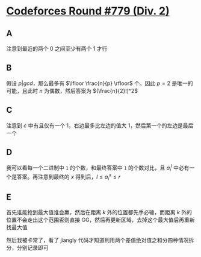 # [Codeforces Round #779 (Div. 2)](https://codeforces.com/contest/1658)

## A

注意到最近的两个 0 之间至少有两个 1 才行

## B

假设 $p | gcd$，那么最多有 $\lfloor \frac{n}{p} \rfloor$ 个。因此 $p = 2$ 是唯一的可能，且此时 $n$ 为偶数，然后答案为 $(\frac{n}{2}!)^2$

## C

注意到 $c$ 中有且仅有一个 $1$，右边最多比左边的值大 1，然后第一个的左边是最后一个

## D

我可以看每一个二进制中 `1` 的个数，和最终答案中 `1` 的个数对比，且 $a_i ^ l$ 中必有一个是答案。再注意到最终的 $x$ 得到后，$l \leq a_i ^ x \leq r$

## E

首先谁能抢到最大值谁会赢，然后在距离 $k$ 外的位置都先手必输，而距离 $k$ 外的位置不会走出这个范围否则直接 GG，然后再更新区域，去掉这个最大值后再重新找最大值

然后我被卡常了，看了 jiangly 代码才知道利用两个差值绝对值之和分四种情况拆分，分别记录即可

